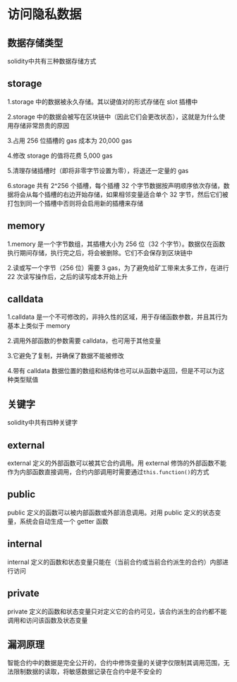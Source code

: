 访问隐私数据
=

数据存储类型
--

solidity中共有三种数据存储方式  

storage
---

1.storage 中的数据被永久存储。其以键值对的形式存储在 slot 插槽中  

2.storage 中的数据会被写在区块链中（因此它们会更改状态），这就是为什么使用存储非常昂贵的原因  

3.占用 256 位插槽的 gas 成本为 20,000 gas  

4.修改 storage 的值将花费 5,000 gas  

5.清理存储插槽时（即将非零字节设置为零），将退还一定量的 gas  

6.storage 共有 2^256 个插槽，每个插槽 32 个字节数据按声明顺序依次存储，数据将会从每个插槽的右边开始存储，如果相邻变量适合单个 32 字节，然后它们被打包到同一个插槽中否则将会启用新的插槽来存储  


memory
---

1.memory 是一个字节数组，其插槽大小为 256 位（32 个字节）。数据仅在函数执行期间存储，执行完之后，将会被删除。它们不会保存到区块链中  

2.读或写一个字节（256 位）需要 3 gas，为了避免给矿工带来太多工作，在进行 22 次读写操作后，之后的读写成本开始上升  

calldata
---

1.calldata 是一个不可修改的，非持久性的区域，用于存储函数参数，并且其行为基本上类似于 memory  

2.调用外部函数的参数需要 calldata，也可用于其他变量  

3.它避免了复制，并确保了数据不能被修改  

4.带有 calldata 数据位置的数组和结构体也可以从函数中返回，但是不可以为这种类型赋值  

关键字
--

solidity中共有四种关键字  

external
--

external 定义的外部函数可以被其它合约调用。用 external 修饰的外部函数不能作为内部函数直接调用，合约内部调用时需要通过<code>this.function()</code>的方式

public
--

public 定义的函数可以被内部函数或外部消息调用。对用 public 定义的状态变量，系统会自动生成一个 getter 函数  

internal
--

internal 定义的函数和状态变量只能在（当前合约或当前合约派生的合约）内部进行访问  

private
--

private 定义的函数和状态变量只对定义它的合约可见，该合约派生的合约都不能调用和访问该函数及状态变量


漏洞原理
--

智能合约中的数据是完全公开的，合约中修饰变量的关键字仅限制其调用范围，无法限制数据的读取，将敏感数据记录在合约中是不安全的

